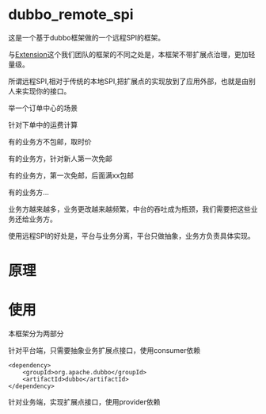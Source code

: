 # dubbo_remote_spi
这是一个基于dubbo框架做的一个远程SPI的框架。

与[Extension](https://github.com/dsc-cmt/Extension)这个我们团队的框架的不同之处是，本框架不带扩展点治理，更加轻量级。

所谓远程SPI,相对于传统的本地SPI,把扩展点的实现放到了应用外部，也就是由别人来实现你的接口。

举一个订单中心的场景

针对下单中的运费计算

有的业务方不包邮，取时价

有的业务方，针对新人第一次免邮

有的业务方，第一次免邮，后面满xx包邮

有的业务方...

业务方越来越多，业务更改越来越频繁，中台的吞吐成为瓶颈，我们需要把这些业务还给业务方。

使用远程SPI的好处是，平台与业务分离，平台只做抽象，业务方负责具体实现。

# 原理

# 使用

本框架分为两部分

针对平台端，只需要抽象业务扩展点接口，使用consumer依赖

```
<dependency>
    <groupId>org.apache.dubbo</groupId>
    <artifactId>dubbo</artifactId>
</dependency>
```

针对业务端，实现扩展点接口，使用provider依赖

```

```